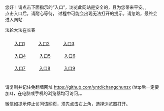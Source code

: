 您好！请点击下面指示的“入口”，浏览此网站是安全的，且为您带来平安。。 <br/>
点击入口后，请耐心等待， 过程中可能会出现无法打开的提示，请忽略，最终会进入网站. </br>

法轮大法在长春<br/>
<div style="padding:10px"><a style="margin:20px" target="_blank" href="https://d1it64kfgls6ho.cloudfront.net/2Qpsp?djpty" id="ccLink1" rel="nofollow">入口1</a> <a target="_blank" style="margin:20px" href="https://d33m08v0osqmgz.cloudfront.net/2Qpsp?momnn" id="ccLink2" rel="nofollow">入口2</a> <a style="margin:20px" target="_blank" href="https://d3s4jmy4a3xzev.cloudfront.net/2Qpsp?ymtzjbqo" id="ccLink3" rel="nofollow">入口3</a></div>

<div style="padding:10px" ><a style="margin:20px" target="_blank" href="https://d1it64kfgls6ho.cloudfront.net/2Qpsp?djpty" id="ccLink4" rel="nofollow">入口4</a> <a style="margin:20px" href="https://d33m08v0osqmgz.cloudfront.net/2Qpsp?momnn" target="_blank" id="ccLink5" rel="nofollow">入口5</a> <a style="margin:20px" href="https://d3s4jmy4a3xzev.cloudfront.net/2Qpsp?ymtzjbqo" target="_blank" id="ccLink6" rel="nofollow">入口6</a></div>

<div style="padding:10px"><a style="margin:20px" target="_blank" href="https://d1it64kfgls6ho.cloudfront.net/2Qpsp?djpty" id="ccLink7" rel="nofollow">入口7</a> <a style="margin:20px" href="https://d33m08v0osqmgz.cloudfront.net/2Qpsp?momnn" target="_blank" id="ccLink8" rel="nofollow">入口8</a> <a style="margin:20px" target="_blank" href="https://d3s4jmy4a3xzev.cloudfront.net/2Qpsp?ymtzjbqo" id="ccLink9" rel="nofollow">入口9</a></div>

<br/>



请复制并记住免翻墙网址 https://github.com/yntd/changchunzx (http后一定要加s)，在电脑或手机的浏览器均可访问。。<br/>

微信如提示停止访问该网页，须先点击右上角，选择浏览器打开。
